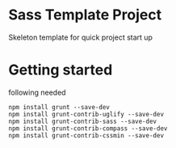 # Sass Template Project

Skeleton template for quick project start up 

# Getting started

following needed

```shell
npm install grunt --save-dev
npm install grunt-contrib-uglify --save-dev
npm install grunt-contrib-sass --save-dev
npm install grunt-contrib-compass --save-dev
npm install grunt-contrib-cssmin --save-dev
```